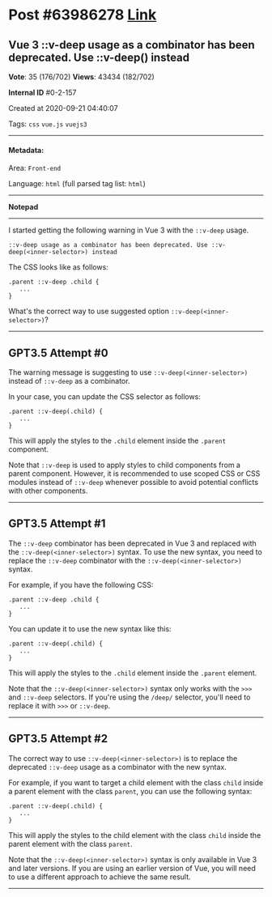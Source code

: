 
# Post \#63986278 [Link](https://stackoverflow.com/questions/63986278/)

## Vue 3 ::v-deep usage as a combinator has been deprecated. Use ::v-deep(<inner-selector>) instead

**Vote**: 35 (176/702) **Views**: 43434 (182/702) 

**Internal ID** \#0-2-157

Created at 2020-09-21 04:40:07

Tags: `css` `vue.js` `vuejs3`

----------

#### Metadata:

Area: `Front-end`

Language: `html` (full parsed tag list: `html`)

----------

**Notepad**


----------

I started getting the following warning in Vue 3 with the `::v-deep` usage.
```
::v-deep usage as a combinator has been deprecated. Use ::v-deep(<inner-selector>) instead
```

The CSS looks like as follows:
```
.parent ::v-deep .child {
   ...
}
```

What's the correct way to use suggested option `::v-deep(<inner-selector>)`?


----------
        
## GPT3.5 Attempt \#0

The warning message is suggesting to use `::v-deep(<inner-selector>)` instead of `::v-deep` as a combinator. 

In your case, you can update the CSS selector as follows:

```
.parent ::v-deep(.child) {
   ...
}
```

This will apply the styles to the `.child` element inside the `.parent` component.

Note that `::v-deep` is used to apply styles to child components from a parent component. However, it is recommended to use scoped CSS or CSS modules instead of `::v-deep` whenever possible to avoid potential conflicts with other components.

--------

## GPT3.5 Attempt \#1

The `::v-deep` combinator has been deprecated in Vue 3 and replaced with the `::v-deep(<inner-selector>)` syntax. To use the new syntax, you need to replace the `::v-deep` combinator with the `::v-deep(<inner-selector>)` syntax.

For example, if you have the following CSS:

```
.parent ::v-deep .child {
   ...
}
```

You can update it to use the new syntax like this:

```
.parent ::v-deep(.child) {
   ...
}
```

This will apply the styles to the `.child` element inside the `.parent` element.

Note that the `::v-deep(<inner-selector>)` syntax only works with the `>>>` and `::v-deep` selectors. If you're using the `/deep/` selector, you'll need to replace it with `>>>` or `::v-deep`.

--------

## GPT3.5 Attempt \#2

The correct way to use `::v-deep(<inner-selector>)` is to replace the deprecated `::v-deep` usage as a combinator with the new syntax. 

For example, if you want to target a child element with the class `child` inside a parent element with the class `parent`, you can use the following syntax:

```
.parent ::v-deep(.child) {
   ...
}
```

This will apply the styles to the child element with the class `child` inside the parent element with the class `parent`. 

Note that the `::v-deep(<inner-selector>)` syntax is only available in Vue 3 and later versions. If you are using an earlier version of Vue, you will need to use a different approach to achieve the same result.

--------

